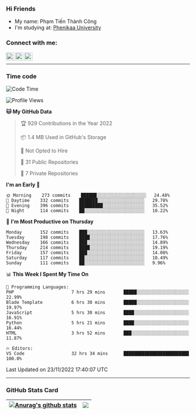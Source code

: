 ### Hi Friends

- My name: Phạm Tiến Thành Công
- I'm studying at: [Phenikaa University]


### Connect with me:
[<img align="left" alt="PhamTienThanhCong | Facebook" width="22px" src="https://upload.wikimedia.org/wikipedia/commons/thumb/1/16/Facebook-icon-1.png/640px-Facebook-icon-1.png" />][facebook]
[<img align="left" alt="PhamTienThanhCong | Zalo" width="22px" src="https://www.anphatpc.com.vn/template/anphat_2020v2/images/icon-zalo.jpg" />][zalo]
[<img align="left" alt="PhamTienThanhCong | LinkedIn" width="22px" src="https://cdn3.iconfinder.com/data/icons/inficons/512/linkedin.png" />][linkedin]

<br />

---

### Time code

<!--START_SECTION:waka-->
![Code Time](http://img.shields.io/badge/Code%20Time-746%20hrs%2021%20mins-blue)

![Profile Views](http://img.shields.io/badge/Profile%20Views-19-blue)

**🐱 My GitHub Data** 

> 🏆 929 Contributions in the Year 2022
 > 
> 📦 1.4 MB Used in GitHub's Storage 
 > 
> 🚫 Not Opted to Hire
 > 
> 📜 31 Public Repositories 
 > 
> 🔑 7 Private Repositories  
 > 
**I'm an Early 🐤** 

```text
🌞 Morning    273 commits    ██████░░░░░░░░░░░░░░░░░░░   24.48% 
🌆 Daytime    332 commits    ███████░░░░░░░░░░░░░░░░░░   29.78% 
🌃 Evening    396 commits    █████████░░░░░░░░░░░░░░░░   35.52% 
🌙 Night      114 commits    ██░░░░░░░░░░░░░░░░░░░░░░░   10.22%

```
📅 **I'm Most Productive on Thursday** 

```text
Monday       152 commits    ███░░░░░░░░░░░░░░░░░░░░░░   13.63% 
Tuesday      198 commits    ████░░░░░░░░░░░░░░░░░░░░░   17.76% 
Wednesday    166 commits    ███░░░░░░░░░░░░░░░░░░░░░░   14.89% 
Thursday     214 commits    ████░░░░░░░░░░░░░░░░░░░░░   19.19% 
Friday       157 commits    ███░░░░░░░░░░░░░░░░░░░░░░   14.08% 
Saturday     117 commits    ██░░░░░░░░░░░░░░░░░░░░░░░   10.49% 
Sunday       111 commits    ██░░░░░░░░░░░░░░░░░░░░░░░   9.96%

```


📊 **This Week I Spent My Time On** 

```text
💬 Programming Languages: 
PHP                      7 hrs 29 mins       █████░░░░░░░░░░░░░░░░░░░░   22.99% 
Blade Template           6 hrs 30 mins       █████░░░░░░░░░░░░░░░░░░░░   19.97% 
JavaScript               5 hrs 30 mins       ████░░░░░░░░░░░░░░░░░░░░░   16.91% 
Python                   5 hrs 21 mins       ████░░░░░░░░░░░░░░░░░░░░░   16.44% 
HTML                     3 hrs 52 mins       ███░░░░░░░░░░░░░░░░░░░░░░   11.87%

🔥 Editors: 
VS Code                  32 hrs 34 mins      █████████████████████████   100.0%

```


 Last Updated on 23/11/2022 17:40:07 UTC
<!--END_SECTION:waka-->

---

### GitHub Stats Card

| <a href="https://github.com/phamtienthanhcong"><img align="center" src="https://github-readme-stats.vercel.app/api?username=PhamTienThanhCong&show_icons=true&include_all_commits=true&theme=buefy&hide_border=true&theme=ocean_dark" alt="Anurag's github stats" /></a> | <a href="https://github.com/phamtienthanhcong"><img align="center" src="https://github-readme-stats.vercel.app/api/top-langs/?username=PhamTienThanhCong&layout=compact&theme=buefy&hide_border=true&theme=ocean_dark" /></a> |
| ------------- | ------------- |

[Phenikaa University]: https://phenikaa-uni.edu.vn/vi
[facebook]: https://www.facebook.com/phamtienthanhcong
[linkedin]: https://linkedin.com/in/phamtienthanhcong
[zalo]: https://zalo.me/0396396332
[tiktok]: https://www.tiktok.com/@phamtienthanhcong
[web]: https://github.com/PhamTienThanhCong/web_dev
[min project]: https://github.com/PhamTienThanhCong/Project-Of-Web
[c and cpp]: https://github.com/PhamTienThanhCong/Code_C_and_Cpro
[python]: https://github.com/PhamTienThanhCong/Python_beginer
